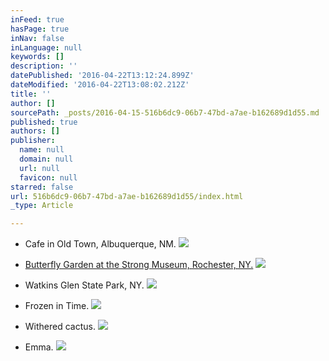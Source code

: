 ```yaml
---
inFeed: true
hasPage: true
inNav: false
inLanguage: null
keywords: []
description: ''
datePublished: '2016-04-22T13:12:24.899Z'
dateModified: '2016-04-22T13:08:02.212Z'
title: ''
author: []
sourcePath: _posts/2016-04-15-516b6dc9-06b7-47bd-a7ae-b162689d1d55.md
published: true
authors: []
publisher:
  name: null
  domain: null
  url: null
  favicon: null
starred: false
url: 516b6dc9-06b7-47bd-a7ae-b162689d1d55/index.html
_type: Article

---
```

* Cafe in Old Town, Albuquerque, NM. ![](https://the-grid-user-content.s3-us-west-2.amazonaws.com/65a2ad8f-e398-4bcf-9b3b-871505fa4d9a.jpg)

* [Butterfly Garden at the Strong Museum, Rochester, NY.][0]
![](https://the-grid-user-content.s3-us-west-2.amazonaws.com/e95545a0-a3b4-4b1c-8403-4317425a45d5.jpg)

* Watkins Glen State Park, NY.
![](https://the-grid-user-content.s3-us-west-2.amazonaws.com/ccec4550-efab-4990-8970-098472741735.jpg)

* Frozen in Time.
![](https://the-grid-user-content.s3-us-west-2.amazonaws.com/f7a6690c-f7d8-4785-9e5a-e9aa8a321c34.jpg)

* Withered cactus.
![](https://the-grid-user-content.s3-us-west-2.amazonaws.com/ec7c4aa4-7e81-43dd-a71b-a51bddd54d75.jpg)

* Emma.
![](https://the-grid-user-content.s3-us-west-2.amazonaws.com/ae622439-97b2-4bec-92b6-ccad6b2f152b.jpg)

[0]: null